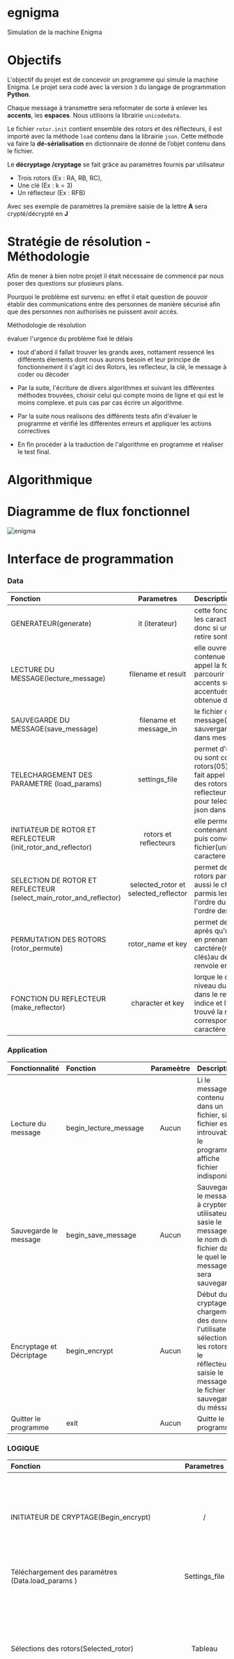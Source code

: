 # egnigma
Simulation de la machine Enigma

# Objectifs

L'objectif du projet est de concevoir un programme qui simule la machine Enigma. 
Le projet sera codé avec la version `3` du langage de programmation <b>Python</b>.

Chaque message à transmettre sera reformater de sorte à enlever les <b>accents</b>, les <b>espaces</b>. Nous utilisons la librairie `unicodedata`.

Le fichier `rotor.init` contient ensemble des rotors et des réflecteurs, il est importé avec la méthode `load` contenu dans la librairie `json`. Cette méthode va faire la <b>dé-sérialisation</b> en dictionnaire de donné de l’objet contenu dans le fichier.

Le <b>décryptage /cryptage</b> se fait grâce au paramètres fournis par utilisateur

- Trois rotors (Ex : RA, RB, RC), 
- Une clé (Ex : k = 3)
- Un réflecteur (Ex : RFB)

Avec ses exemple de paramètres la première saisie de la lettre <b>A</b> sera crypté/décrypté en <b>J</b>

# Stratégie de résolution - Méthodologie 

Afin de mener à bien notre projet il était nécessaire de commencé par nous poser des questions sur plusieurs plans.

Pourquoi le problème est survenu:
en effet il etait question de pouvoir établir des communications entre des personnes de manière sécurisé afin que des personnes non authorisés ne puissent avoir accès.

Méthodologie de résolution

évaluer l'urgence du problème fixé le délais 

* tout d'abord il fallait trouver les grands axes, 
nottament ressencé les différents élements dont nous aurons besoin et leur principe de fonctionnement
il s'agit ici des 
Rotors, 
les reflecteur, 
la clé, 
le message à coder ou décoder

* Par la suite, l'écriture de divers algorithmes et suivant les différentes méthodes trouvées, 
choisir celui qui compte moins de ligne et qui est le moins complexe.
et puis cas par cas écrire un algorithme.

* Par la suite nous realisons des différents tests afin d'évaluer le programme et vérifié
les différentes erreurs et appliquer les actions correctives

* En fin procéder à la traduction de l'algorithme en programme et réaliser le test final.


# Algorithmique

# Diagramme de flux fonctionnel 

![enigma](enigma.jpeg)

# Interface de programmation 

### Data

| Fonction    | Parametres  | Descriptions  |
| :---        |    :----:   |          :--- |
| GENERATEUR(generate)    |     it (iterateur)      | cette fonction permet de verifier les caractére du message entré et donc si un caractere est accentué il retire sont accent|
| LECTURE DU MESSAGE(lecture_message)   | filename et result      | elle ouvre le fichier ou est contenue le message(filename); appel la fonction GENERATE pour parcourir le message et retiré les accents sur les caractére accentués et met le resultat obtenue dans une liste (result)     |
|SAUVEGARDE DU MESSAGE(save_message)   |filename et message_in    |le fichier contenant le message(filename) ouvert, il le sauvergarde en ecrivant le fichier dans message_in|
|TELECHARGEMENT DES PARAMETRE (load_params) | settings_file  | permet d'ouvrir la bibliothéque json ou sont contenue les differents rotors(05) et reflecteurs(02) .puis fait appel a la fonction d'initiation des rotors et reflecteurs(init_rotor_and_reflector) pour telecharger la bibliotheque json dans le fichier settings_file|
|INITIATEUR DE ROTOR ET REFLECTEUR (init_rotor_and_reflector) | rotors et reflecteurs  | elle permet d'ouvrir le fichier contenant les rotors et reflecteurs puis convertit chaque element du fichier(unicode) en chaine de caractere  |
| SELECTION DE ROTOR ET REFLECTEUR (select_main_rotor_and_reflector) | selected_rotor et selected_reflector  | permet de faire le choix de 03 rotors parmis les 05 presents et aussi le choix d'un reflecteur parmis les 02 presents et sa utilise l'ordre du choix respectivement sur l'ordre des rotors  |
|PERMUTATION DES ROTORS (rotor_permute) | rotor_name et key | permet de permuter chaque rotor aprés qu'un caractére y soit passé en prenant un nombre de carctére(nombre etant egale a la clés)au debut de la chaine puis le renvoie en fin de chaine  |
|FONCTION DU REFLECTEUR (make_reflector)  | character et key  | lorque le charactére arrive au niveau du reflecteur elle se repere dans le reflecteur puis prends son indice et l'additionne a la clés pour trouvé la nouvelle correspondances en sortie du caractére en entrée  |

### Application

| Fonctionnalité | Fonction    | Parameètre  | Description   |
| :--- | :---        |    :----:   |          :--- |
|Lecture du message | begin_lecture_message      | Aucun       | Li le message contenu dans un fichier, si le fichier est introuvable le programme affiche fichier indisponible  |
|Sauvegarde le message | begin_save_message   | Aucun        | Sauvegarde le message à crypter, utilisateur sasie le message et le nom du fichier dans le quel le message sera sauvegarder      |
|Encryptage et Décriptage | begin_encrypt      | Aucun       | Début du cryptage,  chargement des `données`, l'utilisateur sélectionne les rotors et le réflecteur, saisie le message et le fichier de sauvegarde du méssage  |
|Quitter le programme| exit      | Aucun       | Quitte le programme  |

### LOGIQUE
| Fonction    | Parametres  | Descriptions  |
| :---        |    :----:   |          :--- |
| INITIATEUR DE CRYPTAGE(Begin_encrypt) |     /   | Fonction mère contenant toutes les autres fonctions ci-dessous. Permet le démarrage du cryptage en faisant appel aux fonctions ci-dessous|
| Téléchargement des paramètres (Data.load_params )| Settings_file     | Permet d’afficher la liste des rotors disponibles     |
|Sélections des rotors(Selected_rotor)   |Tableau    |Demande a l’utilisateur de choisir 03 rotors et vérifie si sont choix est dans la liste ; après le choix d’un rotor il le retire de la liste pour que l’utilisateur n’est pas des rotors semblable dans son tableau|
|Ordre des rotors (trie) | /  | S’assure que l’ordre des choix des rotors soit égal à l’ordre de leur position ensuite le met dans la liste |
|Sélection du réflecteur (Reflector_choice) | dictionnaire  | Parcours la liste des réflecteurs et demande a l’utilisateur d’entrer la chaine caractère correspondant au réflecteur choisie et met dans un dictionnaire le réflecteur choisie  |
|Message a crypté | Message = input (‘‘message= ’’)  | Demande a l’utilisateur d’entrer son message a encrypté/décrypté  |
|Fichier du message a crypté | File_name = input (‘‘fichier= ’’) | Demande a l’utilisateur d’entrer du fichier contenant le message a encrypté/décrypté |
|Sauvegarde du message (Data.save_message)  | (F ‘‘{file_name}.txt, message)et Out = [ ]  |Sauvegarde le message d’entrer/de sortie dans un fichier |
|Sélections de rotors et réflecteur(Data.select_main_rotor_and_reflector) | Selected_rotor et Reflector_choice |Permet de faire appel au rotor et réflecteur sélectionné dans la fonction Begin_encrypt|
|Lecture du message (Data.lecture_message) | F ‘‘{file_name}.Txt et out |Prends le message contenue dans le fichier et l’écrit dans la partie réservé au message a encrypté/décrypté|
|Machine d’encryptage CESAR (Enigma_machine) | Out [0] et en |Fonction codage et décodage d’un message selon le positionnement des rotors et du réflecteur|


# Tests
Dans cette rubrique, nous devrons réaliser des tests afin d'évaluer notre programme.

Tout d'abord il est nécessaire de créer un ficher ".txt" qui sera stocké dans le même
dossier que celui du code source de notre programme.

**une fois le programme lancé ici on faisant le choix=2 nous effectuons l'enregistrement du Message**
Menu de sélection

1 - Lecture Message

2 - Enregistre Message

3 - Cryptage/Decryptage

4 - Quitter

choix = 2

Message = bonjour

**Une fois le message écrit, le programme demande d'entrer le fichier de sauvegarde et le message est enregistré automatiquement dans le fichier**

Fichier de sauvegarde = bonjour.txt

Le message bonjour a été sauvegarder dans le fichier bonjour.txt.txt

**une fois le message ecrit et sauvegardé dans le fichier, de nouveau le menu de sélection apparait et ici on procède à la lecture du fichier**

Menu de sélection

1 - Lecture Message

2 - Enregistre Message

3 - Cryptage/Decryptage

4 - Quitter

choix = 1

File Name : bonjour.txt

['BONJOUR']

**Lorsque le fichier a été lu, de nouveau le menu de sélection apparait et là il faut choisir entre cryptage et décryptoage en entrant le choix= 3 ainsi le programme realise soit le cryptage ou le décryptage**

Menu de sélection

1 - Lecture Message

2 - Enregistre Message

3 - Cryptage/Decryptage

4 - Quitter

choix = 3


**Ce qui suit est le choix des rotors et par défaut il faut choisir 3 parmis les 5 rotors**

1 - RA

2 - RB

3 - RC

4 - RD

5 - RE

Rotor 1 = 1

Rotor 2 = 2

Rotor 3 = 3

Rotors : ['RA', 'RB', 'RC']

**Après avoir réalisé le choix des rotors nous devons éffectuer le choix du reflecteur et c'est ici que sera etablit une correspondante entre le message écrit et le cryptage et puis renvérra le message crypté**

1 - RFA

2 - RFB

Reflector = 2

Reflector = RFB

Message = bonjour

Fichier = bonjour.txt

message = BONJOUR

message codé : UFBNFRA

Process finished with exit code 0
  
# Questions 

# Conclusion 

# Bibliographie

How to build an enigma machine virtualisation in python. (2021). Medium. Consulté le 2022, à l’adresse https://medium.com/analytics-vidhya/how-to-build-an-enigma-machine-virtualisation-in-python-b5476a1fd922

Python 3 : des fondamentaux aux concepts avancés du langage. (s. d.). Python 3 : des fondamentaux aux concepts avancés du langage. Consulté le 2022, à l’adresse https://lms.fun-mooc.fr/courses/course-v1:UCA+107001+session02/info
